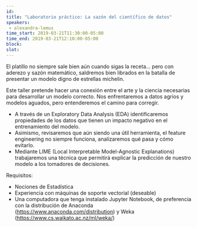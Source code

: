 ```yaml
---
id: 
title: "Laboratorio práctico: La sazón del científico de datos"
speakers:
 - alexandra-lemus
time_start: 2019-03-21T11:30:00-05:00
time_end: 2019-03-21T12:10:00-05:00
block: 
slot: 
---
```


El platillo no siempre sale bien aún cuando sigas la receta... pero con aderezo y sazón matemático, saldremos bien librados en la batalla de presentar un modelo digno de estrellas michelin.

Este taller pretende hacer una conexión entre el arte y la ciencia necesarias para desarrollar un modelo correcto. Nos enfrentaremos a datos agrios y modelos aguados, pero entenderemos el camino para corregir.
<ul>
 	<li>A través de un Exploratory Data Analysis (EDA) identificaremos propiedades de los datos que tienen un impacto negativo en el entrenamiento del modelo.</li>
 	<li>Asimismo, revisaremos que aún siendo una útil herramienta, el feature engineering no siempre funciona, analizaremos qué pasa y cómo evitarlo.</li>
 	<li>Mediante LIME (Local Interpretable Model-Agnostic Explanations) trabajaremos una técnica que permitirá explicar la predicción de nuestro modelo a los tomadores de decisiones.</li>
</ul>
Requisitos:
<ul>
 	<li>Nociones de Estadística</li>
 	<li>Experiencia con máquinas de soporte vectorial (deseable)</li>
 	<li>Una computadora que tenga instalado Jupyter Notebook, de preferencia con la distribución de Anaconda (<a href="https://www.anaconda.com/distribution">https://www.anaconda.com/distribution</a>) y Weka (<a href="https://www.cs.waikato.ac.nz/ml/weka/">https://www.cs.waikato.ac.nz/ml/weka/</a>)</li>
</ul>